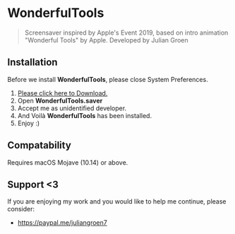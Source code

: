 # WonderfulTools

<blockquote>
  Screensaver inspired by Apple's Event 2019, based on intro animation "Wonderful Tools" by Apple. Developed by Julian Groen
</blockquote>

<h2>Installation</h2>
<p>Before we install <b>WonderfulTools</b>, please close System Preferences.</p>
<ol>
  <li><a href="https://github.com/julian-groen/WonderfulTools/releases/download/WonderfulTools/WonderfulTools.saver.zip">Please click here to Download.</a></li>
  <li>Open <b>WonderfulTools.saver</b></li>
  <li>Accept me as unidentified developer.</li>
  <li>And Voilà <b>WonderfulTools</b> has been installed.</li>
  <li>Enjoy :)</li>
</ol>

<h2>Compatability</h2>
<p>Requires macOS Mojave (10.14) or above.</p>

<h2>Support <3</h2>
  <p>If you are enjoying my work and you would like to help me continue, please consider:</p>
  <p><ul><li><a href="https://paypal.me/juliangroen7">https://paypal.me/juliangroen7</a></li></ul></p>
